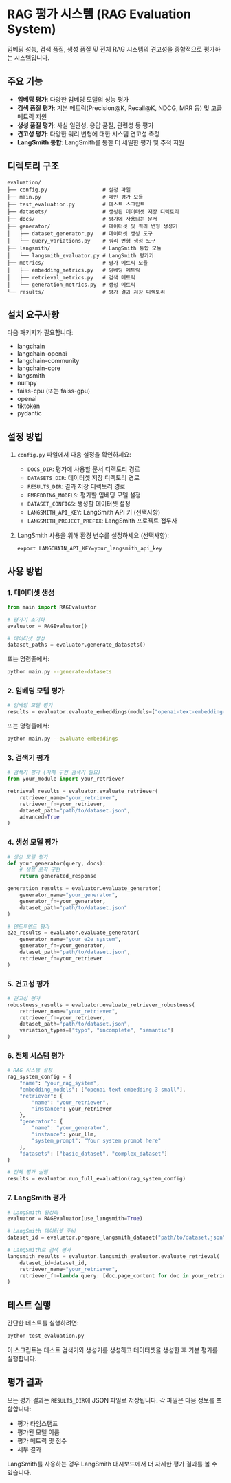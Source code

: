 # RAG 평가 시스템 (RAG Evaluation System)

임베딩 성능, 검색 품질, 생성 품질 및 전체 RAG 시스템의 견고성을 종합적으로 평가하는 시스템입니다.

## 주요 기능

- **임베딩 평가**: 다양한 임베딩 모델의 성능 평가
- **검색 품질 평가**: 기본 메트릭(Precision@K, Recall@K, NDCG, MRR 등) 및 고급 메트릭 지원
- **생성 품질 평가**: 사실 일관성, 응답 품질, 관련성 등 평가
- **견고성 평가**: 다양한 쿼리 변형에 대한 시스템 견고성 측정
- **LangSmith 통합**: LangSmith를 통한 더 세밀한 평가 및 추적 지원

## 디렉토리 구조

```
evaluation/
├── config.py                  # 설정 파일
├── main.py                    # 메인 평가 모듈
├── test_evaluation.py         # 테스트 스크립트
├── datasets/                  # 생성된 데이터셋 저장 디렉토리
├── docs/                      # 평가에 사용되는 문서
├── generator/                 # 데이터셋 및 쿼리 변형 생성기
│   ├── dataset_generator.py   # 데이터셋 생성 도구
│   └── query_variations.py    # 쿼리 변형 생성 도구
├── langsmith/                 # LangSmith 통합 모듈
│   └── langsmith_evaluator.py # LangSmith 평가기
├── metrics/                   # 평가 메트릭 모듈
│   ├── embedding_metrics.py   # 임베딩 메트릭
│   ├── retrieval_metrics.py   # 검색 메트릭
│   └── generation_metrics.py  # 생성 메트릭
└── results/                   # 평가 결과 저장 디렉토리
```

## 설치 요구사항

다음 패키지가 필요합니다:

- langchain
- langchain-openai
- langchain-community
- langchain-core
- langsmith
- numpy
- faiss-cpu (또는 faiss-gpu)
- openai
- tiktoken
- pydantic

## 설정 방법

1. `config.py` 파일에서 다음 설정을 확인하세요:
   - `DOCS_DIR`: 평가에 사용할 문서 디렉토리 경로
   - `DATASETS_DIR`: 데이터셋 저장 디렉토리 경로
   - `RESULTS_DIR`: 결과 저장 디렉토리 경로
   - `EMBEDDING_MODELS`: 평가할 임베딩 모델 설정
   - `DATASET_CONFIGS`: 생성할 데이터셋 설정
   - `LANGSMITH_API_KEY`: LangSmith API 키 (선택사항)
   - `LANGSMITH_PROJECT_PREFIX`: LangSmith 프로젝트 접두사

2. LangSmith 사용을 위해 환경 변수를 설정하세요 (선택사항):
   ```
   export LANGCHAIN_API_KEY=your_langsmith_api_key
   ```

## 사용 방법

### 1. 데이터셋 생성

```python
from main import RAGEvaluator

# 평가기 초기화
evaluator = RAGEvaluator()

# 데이터셋 생성
dataset_paths = evaluator.generate_datasets()
```

또는 명령줄에서:

```bash
python main.py --generate-datasets
```

### 2. 임베딩 모델 평가

```python
# 임베딩 모델 평가
results = evaluator.evaluate_embeddings(models=["openai-text-embedding-3-small", "huggingface-all-MiniLM-L6-v2"])
```

또는 명령줄에서:

```bash
python main.py --evaluate-embeddings
```

### 3. 검색기 평가

```python
# 검색기 평가 (자체 구현 검색기 필요)
from your_module import your_retriever

retrieval_results = evaluator.evaluate_retriever(
    retriever_name="your_retriever",
    retriever_fn=your_retriever,
    dataset_path="path/to/dataset.json",
    advanced=True
)
```

### 4. 생성 모델 평가

```python
# 생성 모델 평가
def your_generator(query, docs):
    # 생성 로직 구현
    return generated_response

generation_results = evaluator.evaluate_generator(
    generator_name="your_generator",
    generator_fn=your_generator,
    dataset_path="path/to/dataset.json"
)

# 엔드투엔드 평가
e2e_results = evaluator.evaluate_generator(
    generator_name="your_e2e_system",
    generator_fn=your_generator,
    dataset_path="path/to/dataset.json",
    retriever_fn=your_retriever
)
```

### 5. 견고성 평가

```python
# 견고성 평가
robustness_results = evaluator.evaluate_retriever_robustness(
    retriever_name="your_retriever",
    retriever_fn=your_retriever,
    dataset_path="path/to/dataset.json",
    variation_types=["typo", "incomplete", "semantic"]
)
```

### 6. 전체 시스템 평가

```python
# RAG 시스템 설정
rag_system_config = {
    "name": "your_rag_system",
    "embedding_models": ["openai-text-embedding-3-small"],
    "retriever": {
        "name": "your_retriever",
        "instance": your_retriever
    },
    "generator": {
        "name": "your_generator",
        "instance": your_llm,
        "system_prompt": "Your system prompt here"
    },
    "datasets": ["basic_dataset", "complex_dataset"]
}

# 전체 평가 실행
results = evaluator.run_full_evaluation(rag_system_config)
```

### 7. LangSmith 평가

```python
# LangSmith 활성화
evaluator = RAGEvaluator(use_langsmith=True)

# LangSmith 데이터셋 준비
dataset_id = evaluator.prepare_langsmith_dataset("path/to/dataset.json")

# LangSmith로 검색 평가
langsmith_results = evaluator.langsmith_evaluator.evaluate_retrieval(
    dataset_id=dataset_id,
    retriever_name="your_retriever",
    retriever_fn=lambda query: [doc.page_content for doc in your_retriever.get_relevant_documents(query)]
)
```

## 테스트 실행

간단한 테스트를 실행하려면:

```bash
python test_evaluation.py
```

이 스크립트는 테스트 검색기와 생성기를 생성하고 데이터셋을 생성한 후 기본 평가를 실행합니다.

## 평가 결과

모든 평가 결과는 `RESULTS_DIR`에 JSON 파일로 저장됩니다. 각 파일은 다음 정보를 포함합니다:

- 평가 타임스탬프
- 평가된 모델 이름
- 평가 메트릭 및 점수
- 세부 결과

LangSmith를 사용하는 경우 LangSmith 대시보드에서 더 자세한 평가 결과를 볼 수 있습니다. 